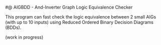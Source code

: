 #@ AIGBDD - And-Inverter Graph Logic Equivalence Checker

This program can fast check the logic equivalence between 2 small AIGs (with up to 10 inputs) using Reduced Ordered Binary Decision Diagrams (BDDs).


(work in progress)

